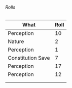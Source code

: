 ###### Rolls
| What              | Roll |
| ----------------- | ---- |
| Perception        | 10   |
| Nature            | 2    |
| Perception        | 1    |
| Constitution Save | 7    |
| Perception        | 17   |
| Perception        | 12   | 
|                   |      |
|                   |      |
